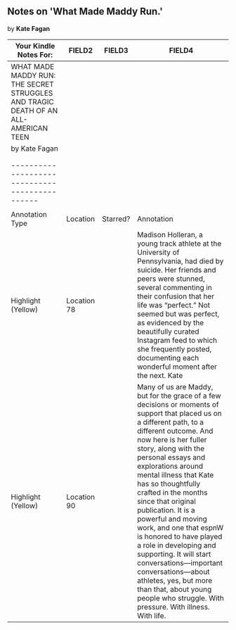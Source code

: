 ## Notes on 'What Made Maddy Run.'
by **Kate Fagan**

|Your Kindle Notes For:                                                            |FIELD2     |FIELD3  |FIELD4                                                                                                                                                                                                                                                                                                                                                                                                                                                                                                                                                                                                                             |
|----------------------------------------------------------------------------------|-----------|--------|-----------------------------------------------------------------------------------------------------------------------------------------------------------------------------------------------------------------------------------------------------------------------------------------------------------------------------------------------------------------------------------------------------------------------------------------------------------------------------------------------------------------------------------------------------------------------------------------------------------------------------------|
|WHAT MADE MADDY RUN: THE SECRET STRUGGLES AND TRAGIC DEATH OF AN ALL-AMERICAN TEEN|           |        |                                                                                                                                                                                                                                                                                                                                                                                                                                                                                                                                                                                                                                   |
|by Kate Fagan                                                                     |           |        |                                                                                                                                                                                                                                                                                                                                                                                                                                                                                                                                                                                                                                   |
|                                                                                  |           |        |                                                                                                                                                                                                                                                                                                                                                                                                                                                                                                                                                                                                                                   |
|                                                                                  |           |        |                                                                                                                                                                                                                                                                                                                                                                                                                                                                                                                                                                                                                                   |
|----------------------------------------------                                    |           |        |                                                                                                                                                                                                                                                                                                                                                                                                                                                                                                                                                                                                                                   |
|                                                                                  |           |        |                                                                                                                                                                                                                                                                                                                                                                                                                                                                                                                                                                                                                                   |
|Annotation Type                                                                   |Location   |Starred?|Annotation                                                                                                                                                                                                                                                                                                                                                                                                                                                                                                                                                                                                                         |
|Highlight (Yellow)                                                                |Location 78|        |Madison Holleran, a young track athlete at the University of Pennsylvania, had died by suicide. Her friends and peers were stunned, several commenting in their confusion that her life was “perfect.” Not seemed but was perfect, as evidenced by the beautifully curated Instagram feed to which she frequently posted, documenting each wonderful moment after the next. Kate                                                                                                                                                                                                                                                   |
|Highlight (Yellow)                                                                |Location 90|        |Many of us are Maddy, but for the grace of a few decisions or moments of support that placed us on a different path, to a different outcome. And now here is her fuller story, along with the personal essays and explorations around mental illness that Kate has so thoughtfully crafted in the months since that original publication. It is a powerful and moving work, and one that espnW is honored to have played a role in developing and supporting. It will start conversations—important conversations—about athletes, yes, but more than that, about young people who struggle. With pressure. With illness. With life.|
